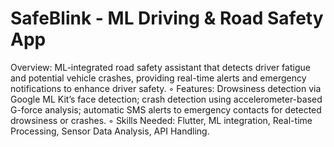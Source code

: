 # SafeBlink -  ML Driving & Road Safety App

Overview: ML-integrated road safety assistant that detects driver fatigue and potential vehicle crashes, providing real-time
alerts and emergency notifications to enhance driver safety.
◦ Features: Drowsiness detection via Google ML Kit’s face detection; crash detection using accelerometer-based G-force analysis;
automatic SMS alerts to emergency contacts for detected drowsiness or crashes.
◦ Skills Needed: Flutter, ML integration, Real-time Processing, Sensor Data Analysis, API Handling.

